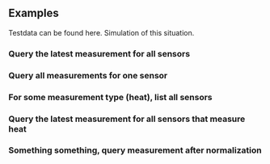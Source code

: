 
## Examples

Testdata can be found here.
Simulation of this situation.


### Query the latest measurement for all sensors


### Query all measurements for one sensor


### For some measurement type (heat), list all sensors


### Query the latest measurement for all sensors that measure heat


### Something something, query measurement after normalization


